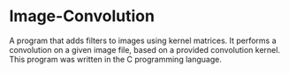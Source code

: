# Image-Convolution
A program that adds filters to images using kernel matrices. It performs a convolution on a given image file, based on a provided convolution kernel. This program was written in the C programming language.

